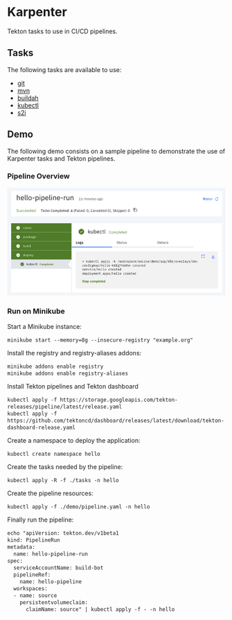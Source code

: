 # Karpenter

Tekton tasks to use in CI/CD pipelines.

## Tasks

The following tasks are available to use:

* [git](tasks/git/git.yaml)
* [mvn](tasks/mvn/mvn.yaml)
* [buildah](tasks/buildah/buildah.yaml)
* [kubectl](tasks/kubectl/kubectl.yaml)
* [s2i](tasks/s2i/s2i.yaml)

## Demo

The following demo consists on a sample pipeline to demonstrate the use of Karpenter tasks and Tekton pipelines.

### Pipeline Overview

![pipelines](./demo/pipeline.png)

### Run on Minikube

Start a Minikube instance:

    minikube start --memory=8g --insecure-registry "example.org"

Install the registry and registry-aliases addons:

    minikube addons enable registry
    minikube addons enable registry-aliases

Install Tekton pipelines and Tekton dashboard

    kubectl apply -f https://storage.googleapis.com/tekton-releases/pipeline/latest/release.yaml
    kubectl apply -f https://github.com/tektoncd/dashboard/releases/latest/download/tekton-dashboard-release.yaml

Create a namespace to deploy the application:

    kubectl create namespace hello

Create the tasks needed by the pipeline:

    kubectl apply -R -f ./tasks -n hello

Create the pipeline resources:

    kubectl apply -f ./demo/pipeline.yaml -n hello

Finally run the pipeline:

    echo "apiVersion: tekton.dev/v1beta1
    kind: PipelineRun
    metadata:
      name: hello-pipeline-run
    spec:
      serviceAccountName: build-bot
      pipelineRef:
        name: hello-pipeline
      workspaces:
      - name: source
        persistentvolumeclaim:
          claimName: source" | kubectl apply -f - -n hello

